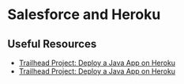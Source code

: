 # Salesforce and Heroku

## Useful Resources
<ul>

<li><a href="https://trailhead.salesforce.com/content/learn/projects/quick-start-java-app-heroku" target="_blank" alt="Trailhead Project: Deploy a Java App on Heroku">Trailhead Project: Deploy a Java App on Heroku</a></li>

<li><a href="https://trailhead.salesforce.com/content/learn/projects/quick-start-java-app-heroku" target="_blank" alt="Trailhead Project: Deploy a Java App on Heroku">Trailhead Project: Deploy a Java App on Heroku</a></li>

</ul>
